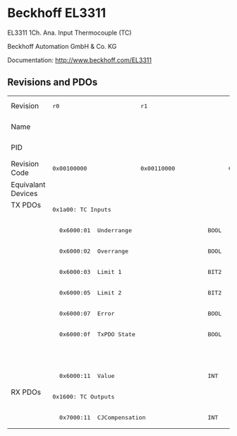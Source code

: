 # Beckhoff EL3311

EL3311 1Ch. Ana. Input Thermocouple (TC)

Beckhoff Automation GmbH & Co. KG

Documentation: <a href="http://www.beckhoff.com/EL3311">http://www.beckhoff.com/EL3311</a>

## Revisions and PDOs
<table>
<tr >
<td class="first">Revision</td>
<td ><pre>r0</pre></td>
<td ><pre>r1</pre></td>
<td ><pre>r2</pre></td>
<td ><pre>r3</pre></td>
<td ><pre>r4</pre></td>
<td ><pre>r5</pre></td>
<td ><pre>r6</pre></td>
<td ><pre>r7</pre></td>
<td ><pre>r8</pre></td>
</tr>
<tr >
<td class="first">Name</td>
<td  colspan=9 align="center"><pre>EL3311 1Ch. Ana. Input Thermocouple (TC)</pre></td>
</tr>
<tr >
<td class="first">PID</td>
<td  colspan=9 align="center"><pre>0x0cef3052</pre></td>
</tr>
<tr >
<td class="first">Revision Code</td>
<td ><pre>0x00100000</pre></td>
<td ><pre>0x00110000</pre></td>
<td ><pre>0x00120000</pre></td>
<td ><pre>0x00130000</pre></td>
<td ><pre>0x00140000</pre></td>
<td ><pre>0x00150000</pre></td>
<td ><pre>0x00160000</pre></td>
<td ><pre>0x00170000</pre></td>
<td ><pre>0x00180000</pre></td>
</tr>
<tr >
<td class="first">Equivalant Devices</td>
<td  colspan=9 align="center"></td>
</tr>
<tr class="txpdo pdosection">
<td class="first" rowspan=9 valign=top>TX PDOs</td>
<td colspan=9 align="left"><pre>0x1a00: TC Inputs</pre></td>
<td></td>
</tr>
<tr class="txpdo">
<td  colspan=2 align="left"><pre>  0x6000:01  Underrange                      BOOL</pre></td>
<td  colspan=7 align="left"><pre>  0x6000:01  Status__Underrange              BOOL</pre></td>
</tr>
<tr class="txpdo">
<td  colspan=2 align="left"><pre>  0x6000:02  Overrange                       BOOL</pre></td>
<td  colspan=7 align="left"><pre>  0x6000:02  Status__Overrange               BOOL</pre></td>
</tr>
<tr class="txpdo">
<td  colspan=2 align="left"><pre>  0x6000:03  Limit 1                         BIT2</pre></td>
<td  colspan=7 align="left"><pre>  0x6000:03  Status__Limit 1                 BIT2</pre></td>
</tr>
<tr class="txpdo">
<td  colspan=2 align="left"><pre>  0x6000:05  Limit 2                         BIT2</pre></td>
<td  colspan=7 align="left"><pre>  0x6000:05  Status__Limit 2                 BIT2</pre></td>
</tr>
<tr class="txpdo">
<td  colspan=2 align="left"><pre>  0x6000:07  Error                           BOOL</pre></td>
<td  colspan=7 align="left"><pre>  0x6000:07  Status__Error                   BOOL</pre></td>
</tr>
<tr class="txpdo">
<td  colspan=2 align="left"><pre>  0x6000:0f  TxPDO State                     BOOL</pre></td>
<td  colspan=7 align="left"><pre>  0x6000:0f  Status__TxPDO State             BOOL</pre></td>
</tr>
<tr class="txpdo">
<td  colspan=8 align="left"></td>
<td ><pre>  0x6000:10  Status__TxPDO Toggle            BOOL</pre></td>
</tr>
<tr class="txpdo">
<td  colspan=9 align="left"><pre>  0x6000:11  Value                           INT</pre></td>
</tr>
<tr class="rxpdo pdosection">
<td class="first" rowspan=2 valign=top>RX PDOs</td>
<td colspan=9 align="left"><pre>0x1600: TC Outputs</pre></td>
<td></td>
</tr>
<tr class="rxpdo">
<td  colspan=9 align="left"><pre>  0x7000:11  CJCompensation                  INT</pre></td>
</tr>
</table>
